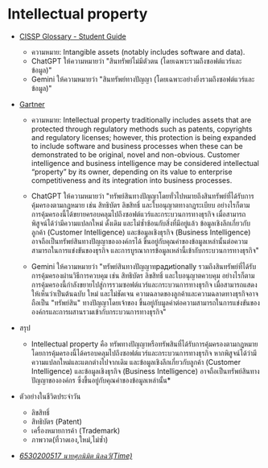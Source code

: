 # Intellectual property
  - [CISSP Glossary - Student Guide](https://www.isc2.org/certifications/cissp/cissp-student-glossary)
    - ความหมาย: Intangible assets (notably includes software and data).
    - ChatGPT ให้ความหมายว่า "สินทรัพย์ไม่มีตัวตน (โดยเฉพาะรวมถึงซอฟต์แวร์และข้อมูล)"
    - Gemini ให้ความหมายว่า "สินทรัพย์ทางปัญญา (โดยเฉพาะอย่างยิ่งรวมถึงซอฟต์แวร์และข้อมูล)"
  - [Gartner](https://www.gartner.com/en/information-technology/glossary/intellectual-property)
    - ความหมาย: Intellectual property traditionally includes assets that are protected through regulatory methods such as patents, copyrights and regulatory licenses; however, this protection is being expanded to include software and business processes when these can be demonstrated to be original, novel and non-obvious. Customer intelligence and business intelligence may be considered intellectual “property” by its owner, depending on its value to enterprise competitiveness and its integration into business processes.


    - ChatGPT ให้ความหมายว่า "ทรัพย์สินทางปัญญาโดยทั่วไปหมายถึงสินทรัพย์ที่ได้รับการคุ้มครองตามกฎหมาย เช่น สิทธิบัตร ลิขสิทธิ์ และใบอนุญาตทางกฎระเบียบ 
    อย่างไรก็ตาม การคุ้มครองนี้ได้ขยายครอบคลุมไปถึงซอฟต์แวร์และกระบวนการทางธุรกิจ เมื่อสามารถพิสูจน์ได้ว่ามีความแปลกใหม่ ดั้งเดิม และไม่ซ้ำซ้อนกับสิ่งที่มีอยู่แล้ว 
    ข้อมูลเชิงลึกเกี่ยวกับลูกค้า (Customer Intelligence) และข้อมูลเชิงธุรกิจ (Business Intelligence) อาจถือเป็นทรัพย์สินทางปัญญาขององค์กรได้ 
    ขึ้นอยู่กับคุณค่าของข้อมูลเหล่านั้นต่อความสามารถในการแข่งขันของธุรกิจ และการบูรณาการข้อมูลเหล่านี้เข้ากับกระบวนการทางธุรกิจ"
    - Gemini ให้ความหมายว่า "ทรัพย์สินทางปัญญาทрадиtionally รวมถึงสินทรัพย์ที่ได้รับการคุ้มครองผ่านวิธีการควบคุม เช่น สิทธิบัตร ลิขสิทธิ์ และใบอนุญาตควบคุม 
    อย่างไรก็ตาม การคุ้มครองนี้กำลังขยายไปสู่การรวมซอฟต์แวร์และกระบวนการทางธุรกิจ เมื่อสามารถแสดงให้เห็นว่าเป็นต้นฉบับ ใหม่ และไม่ชัดเจน ความฉลาดของลูกค้าและความฉลาดทางธุรกิจอาจถือเป็น "ทรัพย์สิน" ทางปัญญาโดยเจ้าของ 
    ขึ้นอยู่กับมูลค่าต่อความสามารถในการแข่งขันขององค์กรและการผสานรวมเข้ากับกระบวนการทางธุรกิจ"
- สรุป 
  - Intellectual property คือ ทรัพทางปัญญาหรือทรัพสินที่ได้รับการคุ้มครองตามกฎหมาย โดยการคุ้มครองนี้ได้ครอบคลุมไปถึงซอฟต์แวร์และกระบวนการทางธุรกิจ หากพิสูจน์ได้ว่ามีความแปลกใหม่และแตกต่างไปจากเดิม และข้อมูลเชิงลึกเกี่ยวกับลูกค้า (Customer Intelligence) และข้อมูลเชิงธุรกิจ (Business Intelligence) อาจถือเป็นทรัพย์สินทางปัญญาขององค์กร ซึ่งขึ้นอยู่กับคุณค่าของข้อมูลเหล่านั้น*
- ตัวอย่างในชีวิตประจำวัน
  - ลิขสิทธิ์
  - สิทธิบัตร (Patent)
  - เครื่องหมายการค้า (Trademark)
  - ภาพวาด(ที่วาดเอง,ใหม่,ไม่ซ้ำ)
  
- *[6530200517 นายศุภนิมิต นิลฉวี(Time)](https://6530200517.github.io/intellectual-property)*

